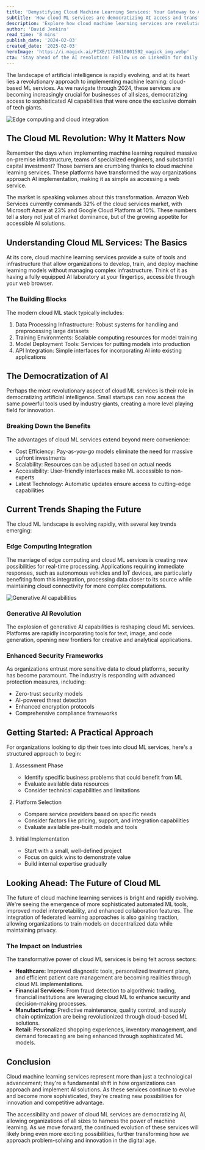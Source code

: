 ```yaml
---
title: 'Demystifying Cloud Machine Learning Services: Your Gateway to AI Innovation'
subtitle: 'How cloud ML services are democratizing AI access and transforming industries'
description: 'Explore how cloud machine learning services are revolutionizing AI accessibility, enabling businesses of all sizes to leverage sophisticated machine learning capabilities without massive infrastructure investments. Learn about current trends, implementation strategies, and the transformative impact across various industries.'
author: 'David Jenkins'
read_time: '8 mins'
publish_date: '2024-02-03'
created_date: '2025-02-03'
heroImage: 'https://i.magick.ai/PIXE/1738610801592_magick_img.webp'
cta: 'Stay ahead of the AI revolution! Follow us on LinkedIn for daily insights into cloud machine learning, AI innovations, and digital transformation strategies that are reshaping industries worldwide.'
---
```


The landscape of artificial intelligence is rapidly evolving, and at its heart lies a revolutionary approach to implementing machine learning: cloud-based ML services. As we navigate through 2024, these services are becoming increasingly crucial for businesses of all sizes, democratizing access to sophisticated AI capabilities that were once the exclusive domain of tech giants.

![Edge computing and cloud integration](https://i.magick.ai/PIXE/1738610801598_magick_img.webp)

## The Cloud ML Revolution: Why It Matters Now

Remember the days when implementing machine learning required massive on-premise infrastructure, teams of specialized engineers, and substantial capital investment? Those barriers are crumbling thanks to cloud machine learning services. These platforms have transformed the way organizations approach AI implementation, making it as simple as accessing a web service.

The market is speaking volumes about this transformation. Amazon Web Services currently commands 32% of the cloud services market, with Microsoft Azure at 23% and Google Cloud Platform at 10%. These numbers tell a story not just of market dominance, but of the growing appetite for accessible AI solutions.

## Understanding Cloud ML Services: The Basics

At its core, cloud machine learning services provide a suite of tools and infrastructure that allow organizations to develop, train, and deploy machine learning models without managing complex infrastructure. Think of it as having a fully equipped AI laboratory at your fingertips, accessible through your web browser.

### The Building Blocks

The modern cloud ML stack typically includes:

1. Data Processing Infrastructure: Robust systems for handling and preprocessing large datasets
2. Training Environments: Scalable computing resources for model training
3. Model Deployment Tools: Services for putting models into production
4. API Integration: Simple interfaces for incorporating AI into existing applications

## The Democratization of AI

Perhaps the most revolutionary aspect of cloud ML services is their role in democratizing artificial intelligence. Small startups can now access the same powerful tools used by industry giants, creating a more level playing field for innovation.

### Breaking Down the Benefits

The advantages of cloud ML services extend beyond mere convenience:

- Cost Efficiency: Pay-as-you-go models eliminate the need for massive upfront investments
- Scalability: Resources can be adjusted based on actual needs
- Accessibility: User-friendly interfaces make ML accessible to non-experts
- Latest Technology: Automatic updates ensure access to cutting-edge capabilities

## Current Trends Shaping the Future

The cloud ML landscape is evolving rapidly, with several key trends emerging:

### Edge Computing Integration

The marriage of edge computing and cloud ML services is creating new possibilities for real-time processing. Applications requiring immediate responses, such as autonomous vehicles and IoT devices, are particularly benefiting from this integration, processing data closer to its source while maintaining cloud connectivity for more complex computations.

![Generative AI capabilities](https://i.magick.ai/PIXE/1738610801595_magick_img.webp)

### Generative AI Revolution

The explosion of generative AI capabilities is reshaping cloud ML services. Platforms are rapidly incorporating tools for text, image, and code generation, opening new frontiers for creative and analytical applications.

### Enhanced Security Frameworks

As organizations entrust more sensitive data to cloud platforms, security has become paramount. The industry is responding with advanced protection measures, including:

- Zero-trust security models
- AI-powered threat detection
- Enhanced encryption protocols
- Comprehensive compliance frameworks

## Getting Started: A Practical Approach

For organizations looking to dip their toes into cloud ML services, here's a structured approach to begin:

1. Assessment Phase
   - Identify specific business problems that could benefit from ML
   - Evaluate available data resources
   - Consider technical capabilities and limitations

2. Platform Selection
   - Compare service providers based on specific needs
   - Consider factors like pricing, support, and integration capabilities
   - Evaluate available pre-built models and tools

3. Initial Implementation
   - Start with a small, well-defined project
   - Focus on quick wins to demonstrate value
   - Build internal expertise gradually

## Looking Ahead: The Future of Cloud ML

The future of cloud machine learning services is bright and rapidly evolving. We're seeing the emergence of more sophisticated automated ML tools, improved model interpretability, and enhanced collaboration features. The integration of federated learning approaches is also gaining traction, allowing organizations to train models on decentralized data while maintaining privacy.

### The Impact on Industries

The transformative power of cloud ML services is being felt across sectors:

- **Healthcare:** Improved diagnostic tools, personalized treatment plans, and efficient patient care management are becoming realities through cloud ML implementations.
- **Financial Services:** From fraud detection to algorithmic trading, financial institutions are leveraging cloud ML to enhance security and decision-making processes.
- **Manufacturing:** Predictive maintenance, quality control, and supply chain optimization are being revolutionized through cloud-based ML solutions.
- **Retail:** Personalized shopping experiences, inventory management, and demand forecasting are being enhanced through sophisticated ML models.

## Conclusion

Cloud machine learning services represent more than just a technological advancement; they're a fundamental shift in how organizations can approach and implement AI solutions. As these services continue to evolve and become more sophisticated, they're creating new possibilities for innovation and competitive advantage.

The accessibility and power of cloud ML services are democratizing AI, allowing organizations of all sizes to harness the power of machine learning. As we move forward, the continued evolution of these services will likely bring even more exciting possibilities, further transforming how we approach problem-solving and innovation in the digital age.